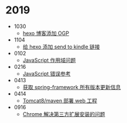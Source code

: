 # 2019

- 1030
  * [hexo 博客添加 OGP](1030/hexo-ogp.md)
- 1104
  * [给 hexo 添加 send to kindle 链接](1104/hexo-kindle.md)
- 0102
  * [JavaScript 作用域问题](0102/javascript-use.md)
- 0216
  * [JavaScript 错误参考](0216/javascript-error-msg.md)
- 0413
  * [获取 spring-framework 所有版本更新信息](0413/spring-framework-version.md)
- 0414
  * [Tomcat8/maven 部署 web 工程](0414/tomcat-deploy-web.md)
- 0916
  * [Chrome 解决第三方扩展安装的问题](0916/chrome-extention.md)

